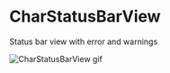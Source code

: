 CharStatusBarView
=================

Status bar view with error and warnings

![CharStatusBarView gif](https://github.com/Charimon/CharCardsView/blob/master/CharStatusBarView.gif?raw=true "CharStatusBarView")
